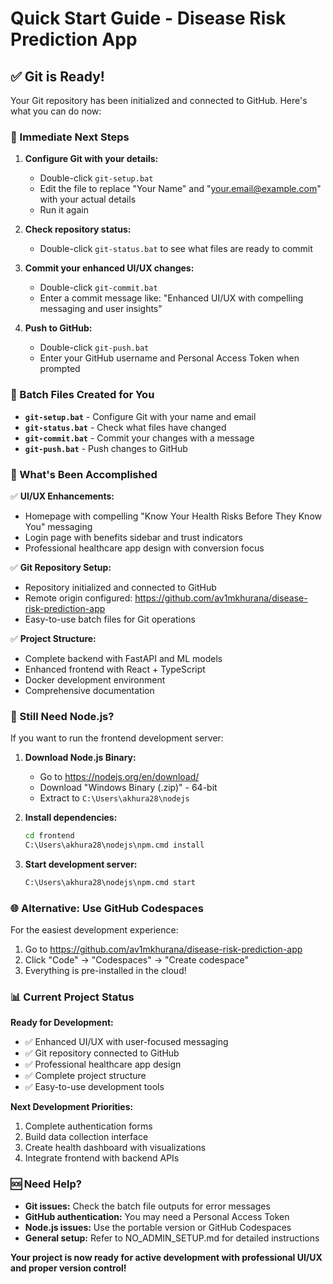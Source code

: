 # Quick Start Guide - Disease Risk Prediction App

## ✅ Git is Ready!

Your Git repository has been initialized and connected to GitHub. Here's what you can do now:

### 🚀 Immediate Next Steps

1. **Configure Git with your details:**
   - Double-click `git-setup.bat`
   - Edit the file to replace "Your Name" and "your.email@example.com" with your actual details
   - Run it again

2. **Check repository status:**
   - Double-click `git-status.bat` to see what files are ready to commit

3. **Commit your enhanced UI/UX changes:**
   - Double-click `git-commit.bat`
   - Enter a commit message like: "Enhanced UI/UX with compelling messaging and user insights"

4. **Push to GitHub:**
   - Double-click `git-push.bat`
   - Enter your GitHub username and Personal Access Token when prompted

### 📁 Batch Files Created for You

- **`git-setup.bat`** - Configure Git with your name and email
- **`git-status.bat`** - Check what files have changed
- **`git-commit.bat`** - Commit your changes with a message
- **`git-push.bat`** - Push changes to GitHub

### 🎯 What's Been Accomplished

✅ **UI/UX Enhancements:**
- Homepage with compelling "Know Your Health Risks Before They Know You" messaging
- Login page with benefits sidebar and trust indicators
- Professional healthcare app design with conversion focus

✅ **Git Repository Setup:**
- Repository initialized and connected to GitHub
- Remote origin configured: https://github.com/av1mkhurana/disease-risk-prediction-app
- Easy-to-use batch files for Git operations

✅ **Project Structure:**
- Complete backend with FastAPI and ML models
- Enhanced frontend with React + TypeScript
- Docker development environment
- Comprehensive documentation

### 🔧 Still Need Node.js?

If you want to run the frontend development server:

1. **Download Node.js Binary:**
   - Go to https://nodejs.org/en/download/
   - Download "Windows Binary (.zip)" - 64-bit
   - Extract to `C:\Users\akhura28\nodejs`

2. **Install dependencies:**
   ```bash
   cd frontend
   C:\Users\akhura28\nodejs\npm.cmd install
   ```

3. **Start development server:**
   ```bash
   C:\Users\akhura28\nodejs\npm.cmd start
   ```

### 🌐 Alternative: Use GitHub Codespaces

For the easiest development experience:
1. Go to https://github.com/av1mkhurana/disease-risk-prediction-app
2. Click "Code" → "Codespaces" → "Create codespace"
3. Everything is pre-installed in the cloud!

### 📊 Current Project Status

**Ready for Development:**
- ✅ Enhanced UI/UX with user-focused messaging
- ✅ Git repository connected to GitHub
- ✅ Professional healthcare app design
- ✅ Complete project structure
- ✅ Easy-to-use development tools

**Next Development Priorities:**
1. Complete authentication forms
2. Build data collection interface
3. Create health dashboard with visualizations
4. Integrate frontend with backend APIs

### 🆘 Need Help?

- **Git issues:** Check the batch file outputs for error messages
- **GitHub authentication:** You may need a Personal Access Token
- **Node.js issues:** Use the portable version or GitHub Codespaces
- **General setup:** Refer to NO_ADMIN_SETUP.md for detailed instructions

**Your project is now ready for active development with professional UI/UX and proper version control!**
